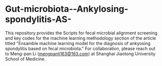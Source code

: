 # Gut-microbiota--Ankylosing-spondylitis-AS-
This repository provides the Scripts for fecal microbial alignment screening and key codes for the machine learning methodology section of the article titled "Ensamble machine learning model for the diagnosis of ankyosing spondylitis based on fecal microbiota." For collaboration, please reach out to Meng-pan Li (mengpanli163@163.com) at Shanghai Jiaotong University School of Medicine.

